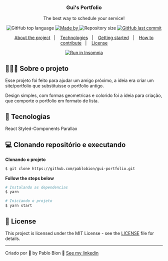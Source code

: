 
<h3 align="center">
  Gui's Portfolio
</h3>

<p align="center">The best way to schedule your service!</p>

<p align="center">
  <img alt="GitHub top language" src="https://img.shields.io/github/languages/top/pablobion/gobarber?color=%23FF9000">

  <a href="https://www.linkedin.com/in/pablobion/" target="_blank" rel="noopener noreferrer">
    <img alt="Made by" src="https://img.shields.io/badge/made%20by-Pablo%20Bion-%23FF9000">
  </a>

  <img alt="Repository size" src="https://img.shields.io/github/repo-size/pablobion/gobarber?color=%23FF9000">

  <a href="https://github.com/EliasGcf/gobarber-api/commits/master">
    <img alt="GitHub last commit" src="https://img.shields.io/github/last-commit/pablobion/gobarber?color=%23FF9000">
  </a>

</p>

<p align="center">
  <a href="#%EF%B8%8F-about-the-project">About the project</a>&nbsp;&nbsp;&nbsp;|&nbsp;&nbsp;&nbsp;
  <a href="#-technologies">Technologies</a>&nbsp;&nbsp;&nbsp;|&nbsp;&nbsp;&nbsp;
  <a href="#-getting-started">Getting started</a>&nbsp;&nbsp;&nbsp;|&nbsp;&nbsp;&nbsp;
  <a href="#-how-to-contribute">How to contribute</a>&nbsp;&nbsp;&nbsp;|&nbsp;&nbsp;&nbsp;
  <a href="#-license">License</a>
</p>

<p id="insomniaButton" align="center">
  <a href="https://insomnia.rest/run/?label=Gobarber&uri=https%3A%2F%2Fraw.githubusercontent.com%2Fpablobion%2FGoBarber%2Fmaster%2FInsomnia_2020-06-28.json" target="_blank"><img src="https://insomnia.rest/images/run.svg" alt="Run in Insomnia"></a>
</p>

## 💇🏻‍♂️ Sobre o projeto

Esse projeto foi feito para ajudar um amigo próximo, a ideia era criar um site/portfolio que substituisse o portfolio antigo.

Design simples, com formas geometricas e colorido foi a ideia para criação, que comporte o portfolio em formato de lista.

## 🚀 Tecnologias

React
Styled-Components
Parallax


## 💻 Clonando repositório e executando

**Clonando o projeto**

```bash
$ git clone https://github.com/pablobion/gui-portfolio.git
```


**Follow the steps below**

```bash
# Instalando as dependencias
$ yarn

```

```bash
# Iniciando o projeto
$ yarn start

```


## 📝 License

This project is licensed under the MIT License - see the [LICENSE](LICENSE) file for details.

---

Criado por 💜 by Pablo Bion 👋 [See my linkedin](https://www.linkedin.com/in/eliasgcf/)
